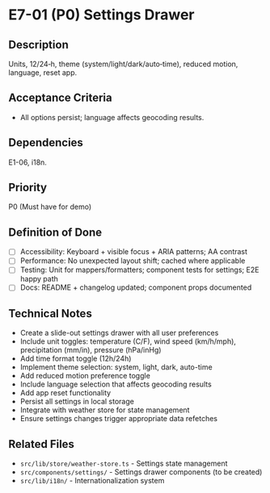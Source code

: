 # E7-01 (P0) Settings Drawer

## Description
Units, 12/24‑h, theme (system/light/dark/auto‑time), reduced motion, language, reset app.

## Acceptance Criteria

* All options persist; language affects geocoding results.

## Dependencies
E1-06, i18n.

## Priority
P0 (Must have for demo)

## Definition of Done
- [ ] Accessibility: Keyboard + visible focus + ARIA patterns; AA contrast
- [ ] Performance: No unexpected layout shift; cached where applicable
- [ ] Testing: Unit for mappers/formatters; component tests for settings; E2E happy path
- [ ] Docs: README + changelog updated; component props documented

## Technical Notes
- Create a slide-out settings drawer with all user preferences
- Include unit toggles: temperature (C/F), wind speed (km/h/mph), precipitation (mm/in), pressure (hPa/inHg)
- Add time format toggle (12h/24h)
- Implement theme selection: system, light, dark, auto-time
- Add reduced motion preference toggle
- Include language selection that affects geocoding results
- Add app reset functionality
- Persist all settings in local storage
- Integrate with weather store for state management
- Ensure settings changes trigger appropriate data refetches

## Related Files
- `src/lib/store/weather-store.ts` - Settings state management
- `src/components/settings/` - Settings drawer components (to be created)
- `src/lib/i18n/` - Internationalization system
